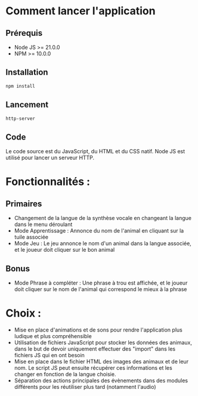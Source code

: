 # Comment lancer l'application
## Prérequis
- Node JS >= 21.0.0
- NPM >= 10.0.0

## Installation
```bash
npm install
```

## Lancement
```bash
http-server
```

## Code

Le code source est du JavaScript, du HTML et du CSS natif. Node JS est utilisé pour lancer un serveur HTTP.

# Fonctionnalités : 

## Primaires

- Changement de la langue de la synthèse vocale en changeant la langue dans le menu déroulant
- Mode Apprentissage : Annonce du nom de l'animal en cliquant sur la tuile associée
- Mode Jeu : Le jeu annonce le nom d'un animal dans la langue associée, et le joueur doit cliquer sur le bon animal

## Bonus

- Mode Phrase à compléter : Une phrase à trou est affichée, et le joueur doit cliquer sur le nom de l'animal qui correspond le mieux à la phrase

# Choix :
- Mise en place d'animations et de sons pour rendre l'application plus ludique et plus compréhensible
- Utilisation de fichiers JavaScript pour stocker les données des animaux, dans le but de devoir uniquement effectuer des "import" dans les fichiers JS qui en ont besoin
- Mise en place dans le fichier HTML des images des animaux et de leur nom. Le script JS peut ensuite récupérer ces informations et les changer en fonction de la langue choisie.
- Séparation des actions principales des évènements dans des modules différents pour les réutiliser plus tard (notamment l'audio)